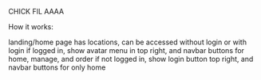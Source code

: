 CHICK FIL AAAA

How it works:

landing/home page has locations, can be accessed without login or with login
if logged in, show avatar menu in top right, and navbar buttons for home, manage, and order
if not logged in, show login button top right, and navbar buttons for only home
